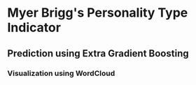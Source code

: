 # Myer Brigg's Personality Type Indicator
## Prediction using Extra Gradient Boosting
### Visualization using WordCloud
